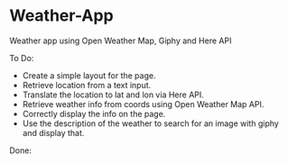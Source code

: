 # Weather-App
Weather app using Open Weather Map, Giphy and Here API

To Do:
- Create a simple layout for the page.
- Retrieve location from a text input.
- Translate the location to lat and lon via Here API.
- Retrieve weather info from coords using Open Weather Map API.
- Correctly display the info on the page.
- Use the description of the weather to search for an image with giphy and display that.

Done: 
